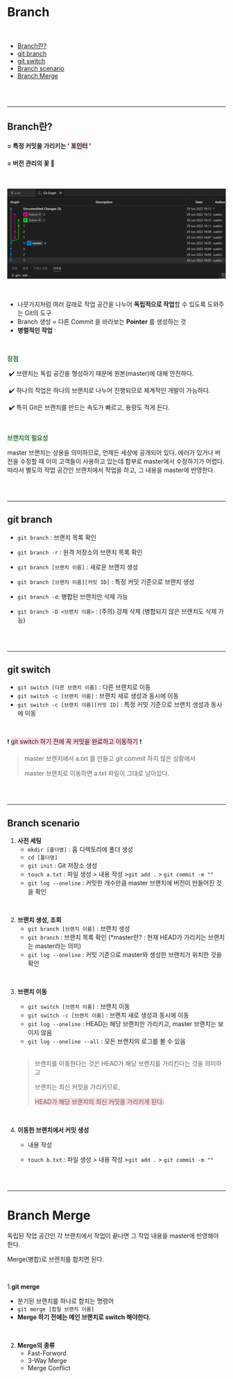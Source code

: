 # Branch
<br/>

- [Branch란?](#branch란?)
- [git branch](#git-branch)
- [git switch](#git-switch)
- [Branch scenario](#branch-scenario)
- [Branch Merge](#branch-merge)

<br/><br/>

---

## Branch란?

#### = 특정 커밋을 가리키는 ' <span style='background-color:#ffdce0'>포인터</span> '

#### = 버전 관리의 꽃 🌷

<br/>

![첫 브랜치](./image.PNG)

<br/>

- 나뭇가지처럼 여러 갈래로 작업 공간을 나누어 **독립적으로 작업**할 수 있도록 도와주는 Git의 도구
- Branch 생성 = 다른 Commit 을 바라보는 **Pointer** 를 생성하는 것
- **병렬적인 작업**

<br/>

<span style='background-color:#dcffe4'>장점</span>

​	 ✔️ 브랜치는 독립 공간을 형성하기 때문에 원본(master)에 대해 안전하다.

​	 ✔️  하나의 작업은 하나의 브랜치로 나누어 진행되므로 체계적인 개발이 가능하다.

​	 ✔️ 특히 Git은 브랜치를 만드는 속도가 빠르고, 용량도 적게 든다.

<br/>

<span style='background-color:#dcffe4'>브랜치의 필요성</span>

master 브랜치는 상용을 의미하므로, 언제든 세상에 공개되어 있다. 에러가 있거나 버전을 수정할 때 이미 고객들이 사용하고 있는데 함부로 master에서 수정하기가 어렵다. 따라서 별도의  작업 공간인 브랜치에서 작업을 하고, 그 내용을 master에 반영한다. 

<br/>

<br/>

---

## git branch

- `git branch` : 브랜치 목록 확인
- `git branch -r` : 원격 저장소의 브랜치 목록 확인
- `git branch [브랜치 이름]` : 새로운 브랜치 생성
- `git branch [브랜치 이름][커밋 ID]` : 특정 커밋 기준으로 브랜치 생성
- `git branch -d`:  병합된 브랜치만 삭제 가능

- `git branch -D <브랜치 이름>` : (주의) 강제 삭제 (병합되지 않은 브랜치도 삭제 가능)

<br/>

<br/>

---

## git switch

- `git switch [다른 브랜치 이름]` : 다른 브랜치로 이동
- `git switch -c [브랜치 이름]` : 브랜치 새로 생성과 동시에 이동
- `git switch -c [브랜치 이름][커밋 ID]` : 특정 커밋 기준으로 브랜치 생성과 동시에 이동

<br/>

❗️ <span style='background-color:#ffdce0'>git switch 하기 전에 꼭 커밋을 완료하고 이동하기</span> ❗️

> master 브랜치에서 a.txt 를 만들고 git commit 하지 않은 상황에서 
>
> master 브랜치로 이동하면 a.txt 파일이 그대로 남아있다.

<br/>

<br/>

---

## Branch scenario

1. **사전 세팅**
   - `mkdir [폴더명]` : 홈 디렉토리에 폴더 생성
   - `cd [폴더명] `
   - `git init` : Git 저장소 생성
   - `touch a.txt` : 파일 생성 > 내용 작성  >`git add .`  >  `git commit -m ""` 
   - `git log --oneline` : 커밋한 개수만큼 master 브랜치에 버전이 만들어진 것을 확인

<br/>

2. **브랜치 생성, 조회**
    - `git branch [브랜치 이름]` : 브랜치 생성
    - `git branch` : 브랜치 목록 확인 (*master란? : 현재 HEAD가 가리키는 브랜치는 master라는  의미)
    - `git log --oneline` : 커밋 기준으로 master와 생성한 브랜치가 위치한 것을 확인

<br/>

3. **브랜치 이동**
   - `git switch [브랜치 이름]` :  브랜치 이동
   - `git switch -c [브랜치 이름]` : 브랜치 새로 생성과 동시에 이동
   -  `git log --oneline` : HEAD는 해당 브랜치만 가리키고, master 브랜치는 보이지 않음
   - `git log --oneline --all` : 모든 브랜치의 로그를 볼 수 있음

   <br/>

   >브랜치를 이동한다는 것은 HEAD가 해당 브랜치를 가리킨다는 것을 의미하고
   >
   >브랜치는 최신 커밋을 가리키므로,
   >
   ><span style='background-color:#ffdce0'>HEAD가 해당 브랜치의 최신 커밋을 가리키게 된다.</span>

<br/>

4. **이동한 브랜치에서 커밋 생성**

   - 내용 작성

   - `touch b.txt` : 파일 생성 > 내용 작성  >`git add .`  >  `git commit -m ""` 

<br/>

<br/>

---

# Branch Merge

독립된 작업 공간인 각 브랜치에서 작업이 끝나면 그 작업 내용을 master에 반영해야 한다.

Merge(병합)로 브랜치를 합치면 된다.

<br/>

1.**git merge**
   - 분기된 브랜치를 하나로 합치는 명령어
   - `git merge [합칠 브랜치 이름]`
   - **Merge 하기 전에는 메인 브랜치로 switch 해야한다.**

<br/>

2. **Merge의 종류**
    - Fast-Forword
    - 3-Way Merge
    - Merge Conflict